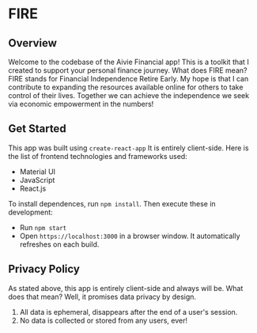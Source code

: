 # FIRE

## Overview
Welcome to the codebase of the Aivie Financial app! This is a toolkit that I created to support your personal finance journey. What does FIRE mean? FIRE stands for Financial Independence Retire Early. My hope is that I can contribute to expanding the resources available online for others to take control of their lives. Together we can achieve the independence we seek via economic empowerment in the numbers!

## Get Started
This app was built using `create-react-app` It is entirely client-side. Here is the list of frontend technologies and frameworks used:
- Material UI
- JavaScript
- React.js

To install dependences, run `npm install`. Then execute these in development: 
- Run `npm start` 
- Open `https://localhost:3000` in a browser window. It automatically refreshes on each build.

## Privacy Policy
As stated above, this app is entirely client-side and always will be. What does that mean? Well, it promises data privacy by design. 

1. All data is ephemeral, disappears after the end of a user's session.
2. No data is collected or stored from any users, ever! 

